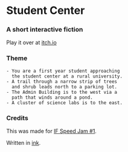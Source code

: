 # Student Center

### A short interactive fiction 

Play it over at [itch.io](https://smwhr.itch.io/student-center)

### Theme

```
- You are a first year student approaching 
  the student center at a rural university.
- A trail through a narrow strip of trees 
  and shrub leads north to a parking lot.
- The Admin Building is to the west via a 
  path that winds around a pond.
- A cluster of science labs is to the east.

```

### Credits

This was made for [IF Speed Jam #1](https://intfiction.org/t/fun-summer-if-speed-jam-1/51886/2).

Written in [ink](https://www.inklestudios.com/ink/).  


